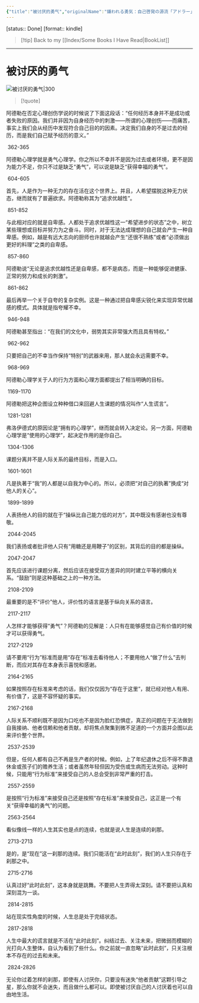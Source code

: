 ```yaml
---
{"title":"被讨厌的勇气","originalName":"嫌われる勇気：自己啓発の源流「アドラー」の教え","author":"[日]岸见一郎","transAuthor":"渠海霞","publisher":"机械工业出版社","rating":8.6,"RelatedBooks":"幸福的勇气,非暴力沟通,活出生命的意义,自控力,少有人走的路,爱的艺术,社会性动物,社会心理学,掌控习惯,人生的智慧","ISBN":9787111495482,"type":"ReadNote","link":"https://book.douban.com/subject/26369699","cover":"https://img9.doubanio.com/view/subject/l/public/s29237648.jpg","pages":194,"publishDate":"2015-3-1","EndDate":"2022-03-07","alias":null,"pageprogress":null,"banner_icon":"📖","banner":"https://img9.doubanio.com/view/subject/l/public/s29237648.jpg","dg-publish":true,"permalink":"/BookNotes/被讨厌的勇气/","dgPassFrontmatter":true,"noteIcon":""}
---
```


[status:: Done]
[format:: kindle]

>[!tip] Back to my [[Index/Some Books I Have Read\|BookList]]

---
# 被讨厌的勇气

![被讨厌的勇气|300](https://img9.doubanio.com/view/subject/l/public/s29237648.jpg)

>[!quote]

阿德勒在否定心理创伤学说的时候说了下面这段话：“任何经历本身并不是成功或者失败的原因。我们并非因为自身经历中的刺激——所谓的心理创伤——而痛苦，事实上我们会从经历中发现符合自己目的的因素。决定我们自身的不是过去的经历，而是我们自己赋予经历的意义。”

 362-365   

  

阿德勒心理学就是勇气心理学。你之所以不幸并不是因为过去或者环境，更不是因为能力不足，你只不过是缺乏“勇气”，可以说是缺乏“获得幸福的勇气”。

 604-605   

  

首先，人是作为一种无力的存在活在这个世界上。并且，人希望摆脱这种无力状态，继而就有了普遍欲求。阿德勒称其为“追求优越性”。

 851-852   

  

与此相对应的就是自卑感。人都处于追求优越性这一“希望进步的状态”之中，树立某些理想或目标并努力为之奋斗。同时，对于无法达成理想的自己就会产生一种自卑感。例如，越是有远大志向的厨师也许就越会产生“还很不熟练”或者“必须做出更好的料理”之类的自卑感。

 857-860   

  

阿德勒说“无论是追求优越性还是自卑感，都不是病态，而是一种能够促进健康、正常的努力和成长的刺激”。

 861-862   

  

最后再举一个关于自夸的复杂实例。这是一种通过把自卑感尖锐化来实现异常优越感的模式。具体就是指夸耀不幸。

 946-948   

  

阿德勒甚至指出：“在我们的文化中，弱势其实非常强大而且具有特权。”

 962-962   

  

只要把自己的不幸当作保持“特别”的武器来用，那人就会永远需要不幸。

 968-969   

  

阿德勒心理学关于人的行为方面和心理方面都提出了相当明确的目标。

 1169-1170   

  

阿德勒把这种企图设立种种借口来回避人生课题的情况叫作“人生谎言”。

 1281-1281  

弗洛伊德式的原因论是“拥有的心理学”，继而就会转入决定论。另一方面，阿德勒心理学是“使用的心理学”，起决定作用的是你自己。

 1304-1306   

  

课题分离并不是人际关系的最终目标，而是入口。

 1601-1601   

  

凡是执著于“我”的人都是以自我为中心的。所以，必须把“对自己的执著”换成“对他人的关心”。

 1899-1899   

  

人表扬他人的目的就在于“操纵比自己能力低的对方”，其中既没有感谢也没有尊敬。

 2044-2045   

  

我们表扬或者批评他人只有“用糖还是用鞭子”的区别，其背后的目的都是操纵。

 2047-2047   

  

首先应该进行课题分离，然后应该在接受双方差异的同时建立平等的横向关系。“鼓励”则是这种基础之上的一种方法。

 2108-2109   

  

最重要的是不“评价”他人，评价性的语言是基于纵向关系的语言。

 2117-2117   

  

人怎样才能够获得“勇气”？阿德勒的见解是：人只有在能够感觉自己有价值的时候才可以获得勇气。

 2127-2129   

  

请不要用“行为”标准而是用“存在”标准去看待他人；不要用他人“做了什么”去判断，而应对其存在本身表示喜悦和感谢。

 2164-2165   

  

如果按照存在标准来考虑的话，我们仅仅因为“存在于这里”，就已经对他人有用、有价值了，这是不容怀疑的事实。

 2167-2168   

  

人际关系不顺利既不是因为口吃也不是因为脸红恐惧症，真正的问题在于无法做到自我接纳、他者信赖和他者贡献，却将焦点聚集到微不足道的一个方面并企图以此来评价整个世界。

 2537-2539   

  

但是，任何人都有自己不再是生产者的时候。例如，上了年纪退休之后不得不靠退休金或孩子们的赡养生活；或者虽然年轻但因为受伤或生病而无法劳动。这种时候，只能用“行为标准”来接受自己的人总会受到非常严重的打击。

 2557-2559   

  

是按照“行为标准”来接受自己还是按照“存在标准”来接受自己，这正是一个有关“获得幸福的勇气”的问题。

 2563-2564   

  

看似像线一样的人生其实也是点的连续，也就是说人生是连续的刹那。

 2713-2713   

  

是的，是“现在”这一刹那的连续。我们只能活在“此时此刻”，我们的人生只存在于刹那之中。

 2715-2716   

  

认真过好“此时此刻”，这本身就是跳舞。不要把人生弄得太深刻。请不要把认真和深刻混为一谈。

 2814-2815   

  

站在现实性角度的时候，人生总是处于完结状态。

 2817-2818   

  

人生中最大的谎言就是不活在“此时此刻”。纠结过去、关注未来，把微弱而模糊的光打向人生整体，自认为看到了些什么。你之前就一直忽略“此时此刻”，只关注根本不存在的过去和未来。

 2824-2826   

  

无论你过着怎样的刹那，即使有人讨厌你，只要没有迷失“他者贡献”这颗引导之星，那么你就不会迷失，而且做什么都可以。即使被讨厌自己的人讨厌着也可以自由地生活。
